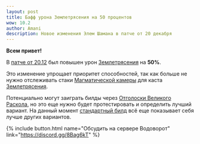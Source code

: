 ```yaml
---    
layout: post
title: Бафф урона Землетрясения на 50 процентов
wow: 10.2
author: Amani
description: Новое изменения Элем Шамана в патче от 20 декабря
---
```


**Всем привет!**

В [патче от 20.12](https://www.wowhead.com/news/upcoming-class-tuning-on-december-19th-many-specs-buffed-336761) был повышен урон [Землетрясения](https://ru.wowhead.com/spell=61882) на **50%**.

Это изменение упрощает приоритет способностей, так как больше не нужно отслеживать стаки [Магматической камеры](https://ru.wowhead.com/spell=381932) для каста [Землетрясения](https://ru.wowhead.com/spell=61882).

Потенциально могут заиграть билды через [Отголоски Великого Раскола](https://www.wowhead.com/ru/spell=384087), но это еще нужно будет протестировать и определить лучший вариант. На данный момент [стандартный билд](https://stormkeeper.ru/ele/guide.html#%D1%82%D0%B0%D0%BB%D0%B0%D0%BD%D1%82%D1%8B-%D0%B4%D0%BB%D1%8F-%D0%BC%D0%B8%D1%84%D0%B8%D0%BA) всё еще показывает себя лучше других вариантов.


<p></p>

{% include button.html name="Обсудить на сервере Водоворот" link="https://discord.gg/8Bag6kT" %}  

<p></p>


